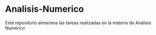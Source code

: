 # Analisis-Numerico
Este repositorio almacena las tareas realizadas en la materia de Análisis Numérico
